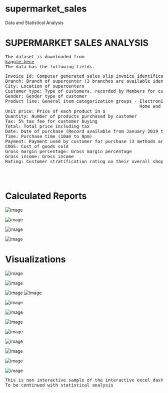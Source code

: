 # supermarket_sales
Data and Statistical Analysis 
<h1>SUPERMARKET SALES ANALYSIS</h1> 


<pre>
The dataset is downloaded from
<a href ="https://www.kaggle.com/datasets/aungpyaeap/supermarket-sales">kaggle-here</a>
The data has the following fields.
<pre>
Invoice id: Computer generated sales slip invoice identification number
Branch: Branch of supercenter (3 branches are available identified by A, B and C).
City: Location of supercenters
Customer type: Type of customers, recorded by Members for customers using member card and Normal for without member card.
Gender: Gender type of customer
Product line: General item categorization groups - Electronic accessories, Fashion accessories, Food and beverages, Health and beauty,
                                                   Home and lifestyle, Sports and travel
Unit price: Price of each product in $
Quantity: Number of products purchased by customer
Tax: 5% tax fee for customer buying
Total: Total price including tax
Date: Date of purchase (Record available from January 2019 to March 2019)
Time: Purchase time (10am to 9pm)
Payment: Payment used by customer for purchase (3 methods are available – Cash, Credit card and Ewallet)
COGS: Cost of goods sold
Gross margin percentage: Gross margin percentage
Gross income: Gross income
Rating: Customer stratification rating on their overall shopping experience (On a scale of 1 to 10)
</pre>
</pre> 

# Calculated Reports





![image](https://github.com/pooja614/supermarket_sales/assets/69869583/12cb5a79-64b1-447f-917c-cb64bdcf03ac)

![image](https://github.com/pooja614/supermarket_sales/assets/69869583/1339f378-9fa0-435c-8917-437d71104e16)

![image](https://github.com/pooja614/supermarket_sales/assets/69869583/050d6b55-8fe9-4b1a-ad83-2ae939666f32)  

![image](https://github.com/pooja614/supermarket_sales/assets/69869583/6417e40e-02dd-4c92-8558-9c9713c4a1db) 

# Visualizations


![image](https://github.com/pooja614/supermarket_sales/assets/69869583/8aafc836-1829-4f7f-94a5-8396500263bc) 

![image](https://github.com/pooja614/supermarket_sales/assets/69869583/60b6043f-fc68-4cc4-8ec5-5d65f8aa1b32)


![image](https://github.com/pooja614/supermarket_sales/assets/69869583/cab2763f-bac4-4835-92c0-2be8d6c78077)
![image](https://github.com/pooja614/supermarket_sales/assets/69869583/72e1dd33-f1a8-49b2-91cd-9088e21a81bd)

![image](https://github.com/pooja614/supermarket_sales/assets/69869583/81df16d9-6189-45e5-a2d9-f69045280fd7)

![image](https://github.com/pooja614/supermarket_sales/assets/69869583/a5c21d20-af36-4431-8d99-6f46bb702b75) 


![image](https://github.com/pooja614/supermarket_sales/assets/69869583/e884656f-2ff1-482b-b0f8-df4e33c2e82f)

![image](https://github.com/pooja614/supermarket_sales/assets/69869583/ab022651-ff48-4714-99ba-bffbe98829bc)

![image](https://github.com/pooja614/supermarket_sales/assets/69869583/07520721-0311-4591-9c0b-8cd8a8433a0c) 

![image](https://github.com/pooja614/supermarket_sales/assets/69869583/adcb1826-49cf-4365-99c7-8a995c41cb3a)

![image](https://github.com/pooja614/supermarket_sales/assets/69869583/7a711585-2117-4b8e-96db-b070945a0970)

![image](https://github.com/pooja614/supermarket_sales/assets/69869583/3a1d2126-658a-4ab0-babb-48f68995e3e9)




<pre>This is non interactive sample of the interactive excel dashboard of the project
To be continued with statistical analysis</pre> 

